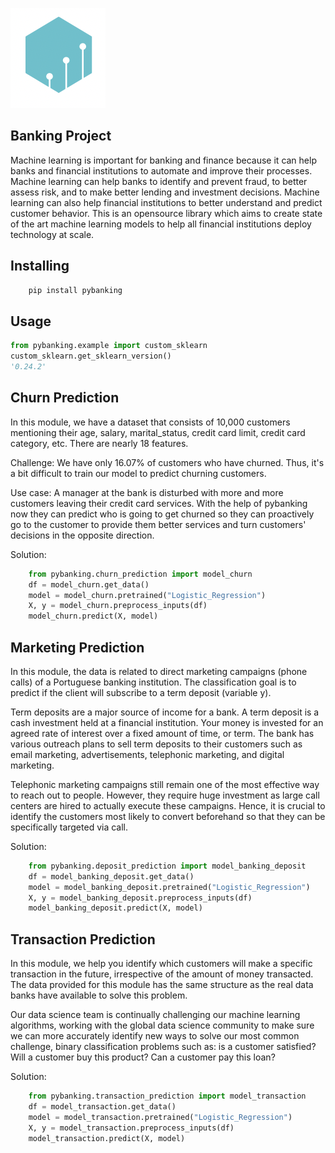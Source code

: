 
![alt text](logo.png "Shorthills Tech")

## Banking Project
Machine learning is important for banking and finance because it can help banks and financial institutions to automate and improve their processes. Machine learning can help banks to identify and prevent fraud, to better assess risk, and to make better lending and investment decisions. Machine learning can also help financial institutions to better understand and predict customer behavior. This is an opensource library which aims to create state of the art machine learning models to help all financial institutions deploy technology at scale.

## Installing

```bash
    pip install pybanking
```

## Usage

```python
from pybanking.example import custom_sklearn
custom_sklearn.get_sklearn_version()
'0.24.2'
```

## Churn Prediction

In this module, we have a dataset that consists of 10,000 customers mentioning their age, salary, marital_status, credit card limit, credit card category, etc. There are nearly 18 features.

Challenge: We have only 16.07% of customers who have churned. Thus, it's a bit difficult to train our model to predict churning customers.

Use case: A manager at the bank is disturbed with more and more customers leaving their credit card services. With the help of pybanking now they can predict who is going to get churned so they can proactively go to the customer to provide them better services and turn customers' decisions in the opposite direction.

Solution:

```python
    from pybanking.churn_prediction import model_churn
    df = model_churn.get_data()
    model = model_churn.pretrained("Logistic_Regression")
    X, y = model_churn.preprocess_inputs(df)
    model_churn.predict(X, model)
```   

## Marketing Prediction

In this module, the data is related to direct marketing campaigns (phone calls) of a Portuguese banking institution. The classification goal is to predict if the client will subscribe to a term deposit (variable y).

Term deposits are a major source of income for a bank. A term deposit is a cash investment held at a financial institution. Your money is invested for an agreed rate of interest over a fixed amount of time, or term. The bank has various outreach plans to sell term deposits to their customers such as email marketing, advertisements, telephonic marketing, and digital marketing.

Telephonic marketing campaigns still remain one of the most effective way to reach out to people. However, they require huge investment as large call centers are hired to actually execute these campaigns. Hence, it is crucial to identify the customers most likely to convert beforehand so that they can be specifically targeted via call.

Solution:
```python
    from pybanking.deposit_prediction import model_banking_deposit
    df = model_banking_deposit.get_data()
    model = model_banking_deposit.pretrained("Logistic_Regression")
    X, y = model_banking_deposit.preprocess_inputs(df)
    model_banking_deposit.predict(X, model)
```
    
## Transaction Prediction

In this module, we help you identify which customers will make a specific transaction in the future, irrespective of the amount of money transacted. The data provided for this module has the same structure as the real data banks have available to solve this problem.

Our data science team is continually challenging our machine learning algorithms, working with the global data science community to make sure we can more accurately identify new ways to solve our most common challenge, binary classification problems such as: is a customer satisfied? Will a customer buy this product? Can a customer pay this loan?

Solution:
```python
    from pybanking.transaction_prediction import model_transaction
    df = model_transaction.get_data()
    model = model_transaction.pretrained("Logistic_Regression")
    X, y = model_transaction.preprocess_inputs(df)
    model_transaction.predict(X, model)
```
